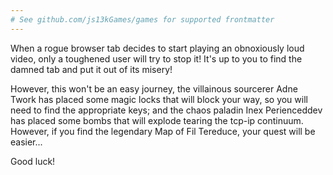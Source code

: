 ```yaml
---
# See github.com/js13kGames/games for supported frontmatter
---
```

When a rogue browser tab decides to start playing an obnoxiously loud video, only a toughened user will try to stop it! It's up to you to find the damned tab and put it out of its misery! 

However, this won't be an easy journey, the villainous sourcerer Adne Twork has placed some magic locks that will block your way, so you will need to find the appropriate keys; and the chaos paladin Inex Perienceddev has placed some bombs that will explode tearing the tcp-ip continuum. However, if you find the legendary Map of Fil Tereduce, your quest will be easier...

Good luck!